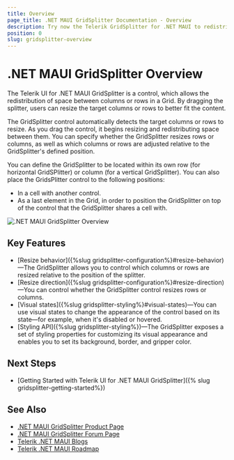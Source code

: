```yaml
---
title: Overview
page_title: .NET MAUI GridSplitter Documentation - Overview
description: Try now the Telerik GridSplitter for .NET MAUI to redistribute the space between columns or rows in a Grid layout.
position: 0
slug: gridsplitter-overview
---
```


# .NET MAUI GridSplitter Overview

The Telerik UI for .NET MAUI GridSplitter is a control, which allows the redistribution of space between columns or rows in a Grid. By dragging the splitter, users can resize the target columns or rows to better fit the content.

The GridSplitter control automatically detects the target columns or rows to resize. As you drag the control, it begins resizing and redistributing space between them. You can specify whether the GridSplitter resizes rows or columns, as well as which columns or rows are adjusted relative to the GridSplitter's defined position.

You can define the GridSplitter to be located within its own row (for horizontal GridSPlitter) or column (for a vertical GridSplitter). You can also place the GridsPlitter control to the following positions:
* In a cell with another control.
* As a last element in the Grid, in order to position the GridSplitter on top of the control that the GridSplitter shares a cell with.

![.NET MAUI GridSplitter Overview](images/gridsplitter-overview.png "GridSplitter Overview")

## Key Features

* [Resize behavior]({%slug gridsplitter-configuration%}#resize-behavior)&mdash;The GridSplitter allows you to control which columns or rows are resized relative to the position of the splitter.
* [Resize direction]({%slug gridsplitter-configuration%}#resize-direction)&mdash;You can control whether the GridSplitter control resizes rows or columns. 
* [Visual states]({%slug gridsplitter-styling%}#visual-states)&mdash;You can use visual states to change the appearance of the control based on its state&mdash;for example, when it's disabled or hovered.
* [Styling API]({%slug gridsplitter-styling%})&mdash;The GridSplitter exposes a set of styling properties for customizing its visual appearance and enables you to set its background, border, and gripper color.

## Next Steps

- [Getting Started with Telerik UI for .NET MAUI GridSplitter]({% slug gridsplitter-getting-started%})

## See Also

- [.NET MAUI GridSplitter Product Page](https://www.telerik.com/maui-ui/gridsplitter)
- [.NET MAUI GridSplitter Forum Page](https://www.telerik.com/forums/maui?tagId=1784)
- [Telerik .NET MAUI Blogs](https://www.telerik.com/blogs/mobile-net-maui)
- [Telerik .NET MAUI Roadmap](https://www.telerik.com/support/whats-new/maui-ui/roadmap)